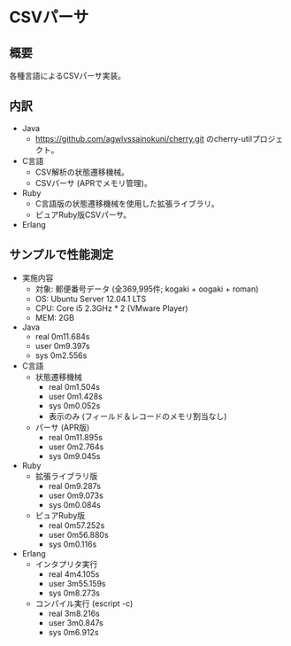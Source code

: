 CSVパーサ
=========

概要
----
各種言語によるCSVパーサ実装。

内訳
----
* Java
  * https://github.com/agwlvssainokuni/cherry.git のcherry-utilプロジェクト。
* C言語
  * CSV解析の状態遷移機械。
  * CSVパーサ (APRでメモリ管理)。
* Ruby
  * C言語版の状態遷移機械を使用した拡張ライブラリ。
  * ピュアRuby版CSVパーサ。
* Erlang

サンプルで性能測定
------------------
* 実施内容
  * 対象: 郵便番号データ (全369,995件; kogaki + oogaki + roman)
  * OS: Ubuntu Server 12.04.1 LTS
  * CPU: Core i5 2.3GHz * 2 (VMware Player)
  * MEM: 2GB
* Java
  * real    0m11.684s
  * user    0m9.397s
  * sys     0m2.556s
* C言語
  * 状態遷移機械
    * real    0m1.504s
    * user    0m1.428s
    * sys     0m0.052s
    * 表示のみ (フィールド＆レコードのメモリ割当なし)
  * パーサ (APR版)
    * real    0m11.895s
    * user    0m2.764s
    * sys     0m9.045s
* Ruby
  * 拡張ライブラリ版
    * real    0m9.287s
    * user    0m9.073s
    * sys     0m0.084s
  * ピュアRuby版
    * real    0m57.252s
    * user    0m56.880s
    * sys     0m0.116s
* Erlang
  * インタプリタ実行
    * real    4m4.105s
    * user    3m55.159s
    * sys     0m8.273s
  * コンパイル実行 (escript -c)
    * real    3m8.216s
    * user    3m0.847s
    * sys     0m6.912s
